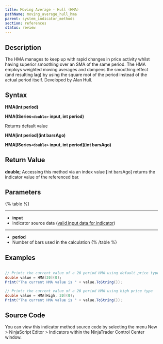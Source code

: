 ```yaml
---
title: Moving Average - Hull (HMA)
pathName: moving_average_hull_hma
parent: system_indicator_methods
section: references
status: review
---
```


## Description

The HMA manages to keep up with rapid changes in price activity whilst having superior smoothing over an SMA of the same period. The HMA employs weighted moving averages and dampens the smoothing effect (and resulting lag) by using the square root of the period instead of the actual period itself. Developed by Alan Hull.

## Syntax

**HMA(int period)**  

**HMA(ISeries`<double>` input, int period)**

Returns default value  

**HMA[int period](int barsAgo)**  

**HMA[ISeries`<double>` input, int period](int barsAgo)**

## Return Value

**double;** Accessing this method via an index value [int barsAgo] returns the indicator value of the referenced bar.

## Parameters

{% table %}

---

* **input**
* Indicator source data ([valid input data for indicator](valid_input_data_for_indicator.md))

---

* **period**
* Number of bars used in the calculation
{% /table %}

## Examples

```csharp

// Prints the current value of a 20 period HMA using default price type
double value = HMA[20](0);
Print("The current HMA value is " + value.ToString());

// Prints the current value of a 20 period HMA using high price type
double value = HMA[High, 20](0);
Print("The current HMA value is " + value.ToString());
```

## Source Code

You can view this indicator method source code by selecting the menu New > NinjaScript Editor > Indicators within the NinjaTrader Control Center window.
